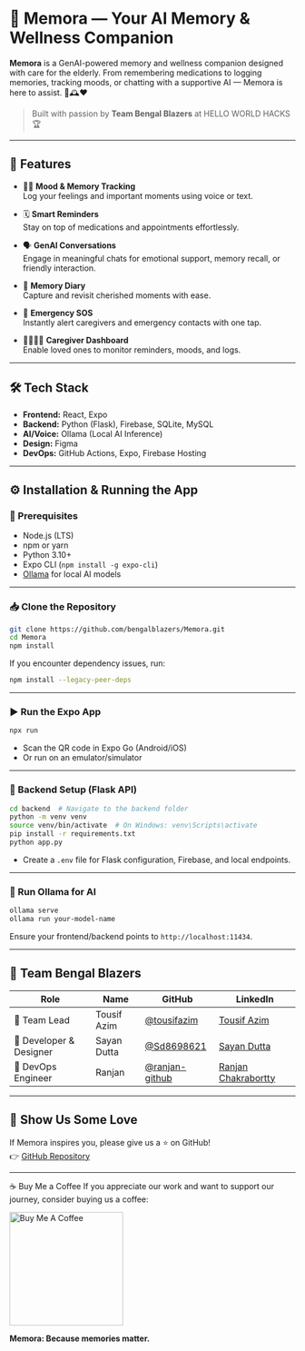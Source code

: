 # 🧠 Memora — Your AI Memory & Wellness Companion

**Memora** is a GenAI-powered memory and wellness companion designed with care for the elderly. From remembering medications to logging memories, tracking moods, or chatting with a supportive AI — Memora is here to assist. 💬🕰️❤️

> Built with passion by **Team Bengal Blazers** at HELLO WORLD HACKS 🏆

---

## 🚀 Features

- 🧘‍♀️ **Mood & Memory Tracking**  
   Log your feelings and important moments using voice or text.

- 🗓️ **Smart Reminders**  
   Stay on top of medications and appointments effortlessly.

- 🗣️ **GenAI Conversations**  
   Engage in meaningful chats for emotional support, memory recall, or friendly interaction.

- 📖 **Memory Diary**  
   Capture and revisit cherished moments with ease.

- 🚨 **Emergency SOS**  
   Instantly alert caregivers and emergency contacts with one tap.

- 👨‍👩‍👧‍👦 **Caregiver Dashboard**  
   Enable loved ones to monitor reminders, moods, and logs.

---

## 🛠️ Tech Stack

- **Frontend:** React, Expo  
- **Backend:** Python (Flask), Firebase, SQLite, MySQL  
- **AI/Voice:** Ollama (Local AI Inference)  
- **Design:** Figma  
- **DevOps:** GitHub Actions, Expo, Firebase Hosting

---

## ⚙️ Installation & Running the App

### 🔧 Prerequisites

- Node.js (LTS)
- npm or yarn
- Python 3.10+
- Expo CLI (`npm install -g expo-cli`)
- [Ollama](https://ollama.com) for local AI models

---

### 📥 Clone the Repository

```bash
git clone https://github.com/bengalblazers/Memora.git
cd Memora
npm install
```

If you encounter dependency issues, run:

```bash
npm install --legacy-peer-deps
```

---

### ▶️ Run the Expo App

```bash
npx run
```

- Scan the QR code in Expo Go (Android/iOS)  
- Or run on an emulator/simulator

---

### 🧠 Backend Setup (Flask API)

```bash
cd backend  # Navigate to the backend folder
python -m venv venv
source venv/bin/activate  # On Windows: venv\Scripts\activate
pip install -r requirements.txt
python app.py
```

- Create a `.env` file for Flask configuration, Firebase, and local endpoints.

---

### 🤖 Run Ollama for AI

```bash
ollama serve
ollama run your-model-name
```

Ensure your frontend/backend points to `http://localhost:11434`.

---

## 👥 Team Bengal Blazers

| Role               | Name          | GitHub           | LinkedIn       |
|--------------------|---------------|------------------|----------------|
| 🧠 Team Lead       | Tousif Azim   | [@tousifazim](https://github.com/Tousif18) | [Tousif Azim](https://linkedin.com/in/tousifazim) |
| 🎨 Developer & Designer | Sayan Dutta   | [@Sd8698621](https://github.com/Sd8698621) | [Sayan Dutta](https://linkedin.com/in/sayandutta8653128442) |
| 🔧 DevOps Engineer | Ranjan        | [@ranjan-github](https://github.com/ds-with-ranjan) | [Ranjan Chakrabortty](https://linkedin.com/in/ranjan-chakraborty-473621315) |

---

## 🌟 Show Us Some Love

If Memora inspires you, please give us a ⭐️ on GitHub!  
👉 [GitHub Repository](https://github.com/Sd8698621/Memora)

---
☕ Buy Me a Coffee
If you appreciate our work and want to support our journey, consider buying us a coffee:

<a href="https://www.buymeacoffee.com/s_a_y_a_n" target="_blank"> <img src="https://cdn.buymeacoffee.com/buttons/v2/default-yellow.png" alt="Buy Me A Coffee" width="200" /> </a>

**Memora: Because memories matter.**
